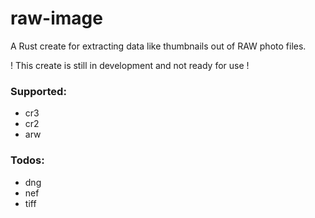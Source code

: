 # raw-image

A Rust create for extracting data like thumbnails out of RAW photo files.

! This create is still in development and not ready for use !

### Supported:
- cr3
- cr2
- arw

### Todos:
- dng
- nef
- tiff
